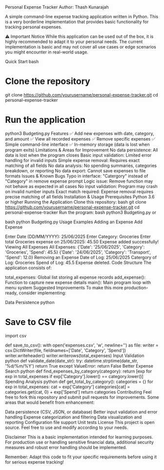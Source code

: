 Personal Expense Tracker
Author: Thash Kunarajah

A simple command-line expense tracking application written in Python. This is a very borderline implementation that provides basic functionality for tracking personal expenses.

⚠️ Important Notice
While this application can be used out of the box, it is highly recommended to adapt it to your personal needs. The current implementation is basic and may not cover all use cases or edge scenarios you might encounter in real-world usage.

Quick Start
bash
# Clone the repository
git clone https://github.com/yourusername/personal-expense-tracker.git
cd personal-expense-tracker

# Run the application
python3 Budgeting.py
Features
✅ Add new expenses with date, category, and amount
✅ View all recorded expenses
✅ Remove specific expenses
✅ Simple command-line interface
✅ In-memory storage (data is lost when program exits)
Limitations & Areas for Improvement
No data persistence: All data is lost when the program closes
Basic input validation: Limited error handling for invalid inputs
Simple expense removal: Requires exact matching of all fields
No data analysis: No spending summaries, categories breakdown, or reporting
No data export: Cannot save expenses to file formats
Issues & Known Bugs
Typo in interface: "Catergory" instead of "Category" in remove expense prompt
Logic issue: Remove function may not behave as expected in all cases
No input validation: Program may crash on invalid number inputs
Exact match required: Expense removal requires precise matching of all fields
Installation & Usage
Prerequisites
Python 3.6 or higher
Running the Application
Clone this repository:
bash
git clone https://github.com/yourusername/personal-expense-tracker.git
cd personal-expense-tracker
Run the program:
bash
python3 Budgeting.py
or

bash
python Budgeting.py
Usage Examples
Adding an Expense
Add Expense

Enter Date (DD/MM/YYYY): 25/06/2025
Enter Category: Groceries
Enter total Groceries expense on 25/06/2025: 
45.50
Expense added successfully!
Viewing All Expenses
All Expenses:
{'Date': '25/06/2025', 'Category': 'Groceries', 'Spend': 45.5}
{'Date': '24/06/2025', 'Category': 'Transport', 'Spend': 12.0}
Removing an Expense
Date of Log: 25/06/2025
Catergory of Log: Groceries
Spend of Log: 45.5
Expense deleted.
Code Structure
The application consists of:

total_expenses: Global list storing all expense records
add_expense(): Function to capture new expense details
main(): Main program loop with menu system
Suggested Improvements
To make this more production-ready, consider implementing:

Data Persistence
python
# Save to CSV file
import csv

def save_to_csv():
    with open('expenses.csv', 'w', newline='') as file:
        writer = csv.DictWriter(file, fieldnames=['Date', 'Category', 'Spend'])
        writer.writeheader()
        writer.writerows(total_expenses)
Input Validation
python
def validate_date(date_str):
    try:
        datetime.strptime(date_str, '%d/%m/%Y')
        return True
    except ValueError:
        return False
Better Expense Search
python
def find_expenses_by_category(category):
    return [exp for exp in total_expenses if exp['Category'].lower() == category.lower()]
Spending Analysis
python
def get_total_by_category():
    categories = {}
    for exp in total_expenses:
        cat = exp['Category']
        categories[cat] = categories.get(cat, 0) + exp['Spend']
    return categories
Contributing
Feel free to fork this repository and submit pull requests for improvements. Some areas that would benefit from enhancement:

Data persistence (CSV, JSON, or database)
Better input validation and error handling
Expense categorization and filtering
Data visualization and reporting
Configuration file support
Unit tests
License
This project is open source. Feel free to use and modify according to your needs.

Disclaimer
This is a basic implementation intended for learning purposes. For production use or handling sensitive financial data, additional security measures and robust error handling should be implemented.

Remember: Adapt this code to fit your specific requirements before using it for serious expense tracking!

